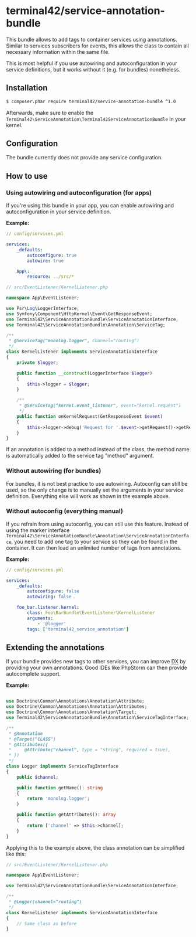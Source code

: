# terminal42/service-annotation-bundle

This bundle allows to add tags to container services using annotations.
Similar to services subscribers for events, this allows the class to contain
all necessary information within the same file.

This is most helpful if you use autowiring and autoconfiguration in your
service definitions, but it works without it (e.g. for bundles) nonetheless.


## Installation

```bash
$ composer.phar require terminal42/service-annotation-bundle ^1.0
```

Afterwards, make sure to enable the
`Terminal42\ServiceAnnotation\Terminal42ServiceAnnotationBundle` in your
kernel.

## Configuration

The bundle currently does not provide any service configuration.


## How to use


### Using autowiring and autoconfiguration (for apps)

If you're using this bundle in your app, you can enable autowiring and
autoconfiguration in your service definition.

**Example:**

```yml
// config/services.yml

services:
    _defaults:
        autoconfigure: true
        autowire: true

    App\:
        resource: ../src/*

```

```php
// src/EventListener/KernelListener.php

namespace App\EventListener;

use Psr\Log\LoggerInterface;
use Symfony\Component\HttpKernel\Event\GetResponseEvent;
use Terminal42\ServiceAnnotationBundle\ServiceAnnotationInterface;
use Terminal42\ServiceAnnotationBundle\Annotation\ServiceTag;

/**
 * @ServiceTag("monolog.logger", channel="routing")
 */
class KernelListener implements ServiceAnnotationInterface
{
    private $logger;

    public function __construct(LoggerInterface $logger)
    {
        $this->logger = $logger;
    }

    /**
     * @ServiceTag("kernel.event_listener", event="kernel.request")
     */
    public function onKernelRequest(GetResponseEvent $event)
    {
        $this->logger->debug('Request for '.$event->getRequest()->getRequestUri());
    }
}
```

If an annotation is added to a method instead of the class, the method name
is automatically added to the service tag "method" argument.


### Without autowiring (for bundles)

For bundles, it is not best practice to use autowiring. Autoconfig can
still be used, so the only change is to manually set the arguments in
your service definition. Everything else will work as shown in the example
above.


### Without autoconfig (everything manual)

If you refrain from using autoconfig, you can still use this feature.
Instead of using the marker interface
`Terminal42\ServiceAnnotationBundle\Annotation\ServiceAnnotationInterface`,
you need to add one tag to your service so they can be found in the container.
It can then load an unlimited number of tags from annotations.

**Example:**

```yml
// config/services.yml

services:
    _defaults:
        autoconfigure: false
        autowiring: false

    foo_bar.listener.kernel:
        class: Foo\BarBundle\EventListener\KernelListener
        arguments:
            - '@logger'
        tags: ['terminal42_service_annotation']

```


## Extending the annotations

If your bundle provides new tags to other services, you can improve
<abbr title="Developer Experience">DX</abbr> by providing your own
annotations. Good IDEs like PhpStorm can then provide autocomplete support.

**Example:**

```php

use Doctrine\Common\Annotations\Annotation\Attribute;
use Doctrine\Common\Annotations\Annotation\Attributes;
use Doctrine\Common\Annotations\Annotation\Target;
use Terminal42\ServiceAnnotationBundle\Annotation\ServiceTagInterface;

/**
 * @Annotation
 * @Target("CLASS")
 * @Attributes({
 *     @Attribute("channel", type = "string", required = true),
 * })
 */
class Logger implements ServiceTagInterface
{
    public $channel;

    public function getName(): string
    {
        return 'monolog.logger';
    }

    public function getAttributes(): array
    {
        return ['channel' => $this->channel];
    }
}
```

Applying this to the example above, the class annotation can be
simplified like this:

```php
// src/EventListener/KernelListener.php

namespace App\EventListener;

use Terminal42\ServiceAnnotationBundle\ServiceAnnotationInterface;

/**
 * @Logger(channel="routing")
 */
class KernelListener implements ServiceAnnotationInterface
{
    // Same class as before
}
```
